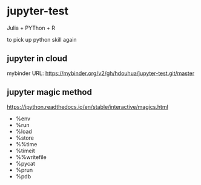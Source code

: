 # jupyter-test

Julia + PYThon + R

to pick up python skill again

## jupyter in cloud

mybinder URL: <https://mybinder.org/v2/gh/hdouhua/jupyter-test.git/master>

## jupyter magic method

<https://ipython.readthedocs.io/en/stable/interactive/magics.html>

- %env
- %run
- %load
- %store
- %%time
- %timeit
- %%writefile
- %pycat
- %prun
- %pdb
